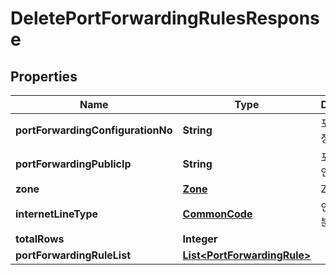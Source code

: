 
# DeletePortForwardingRulesResponse

## Properties
Name | Type | Description | Notes
------------ | ------------- | ------------- | -------------
**portForwardingConfigurationNo** | **String** | 포트포워딩설정번호 |  [optional]
**portForwardingPublicIp** | **String** | 포트포워딩공인IP |  [optional]
**zone** | [**Zone**](Zone.md) | ZONE |  [optional]
**internetLineType** | [**CommonCode**](CommonCode.md) | 인터넷회선구분 |  [optional]
**totalRows** | **Integer** |  |  [optional]
**portForwardingRuleList** | [**List&lt;PortForwardingRule&gt;**](PortForwardingRule.md) |  |  [optional]



